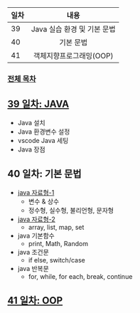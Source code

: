 
| 일차 | 내용 |
| --- | :-: |
| 39 | Java 실습 환경 및 기본 문법 |
| 40 | 기본 문법 |
| 41 | 객체지향프로그래밍(OOP) |

### [전체 목차](../README.md)

[39 일차: JAVA](./md/39_JAVA.md)
-

- Java 설치
- Java 환경변수 설정
- vscode Java 세팅
- Java 장점

40 일차: 기본 문법
-

- [java 자료형-1](./md/40_Java%20자료형-1.md)
    - 변수 & 상수
    - 정수형, 실수형, 불리언형, 문자형
- [java 자료형-2]()
    - array, list, map, set
- java 기본함수
    - print, Math, Random
- java 조건문
    - if else, switch/case
- java 반복문
    - for, while, for each, break, continue

[41 일차: OOP](./)
-
